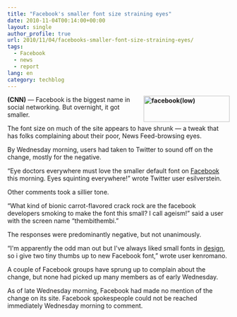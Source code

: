 ```yaml
---
title: "Facebook's smaller font size straining eyes"
date: 2010-11-04T00:14:00+00:00
layout: single
author_profile: true
url: 2010/11/04/facebooks-smaller-font-size-straining-eyes/
tags:
  - Facebook
  - news
  - report
lang: en
category: techblog
---
```

**[<img title="facebook(low)" border="0" alt="facebook(low)" align="right" src="http://lh5.ggpht.com/_vaUVXcmC3OI/TNHz3S-KTUI/AAAAAAAADBw/49Wsn0z00tQ/facebook%28low%29_thumb.jpg?imgmax=800" width="195" height="59" />](http://lh6.ggpht.com/_vaUVXcmC3OI/TNHzzV3LAdI/AAAAAAAADBs/RFvggSomiUA/s1600-h/facebook%28low%29%5B2%5D.jpg)(CNN)** &#8212; Facebook is the biggest name in social networking. But overnight, it got smaller.

The font size on much of the site appears to have shrunk &#8212; a tweak that has folks complaining about their poor, News Feed-browsing eyes.

By Wednesday morning, users had taken to Twitter to sound off on the change, mostly for the negative.

&#8220;Eye doctors everywhere must love the smaller default font on [Facebook](http://topics.edition.cnn.com/topics/facebook_inc) this morning. Eyes squinting everywhere!&#8221; wrote Twitter user esilverstein.

Other comments took a sillier tone.

&#8220;What kind of bionic carrot-flavored crack rock are the facebook developers smoking to make the font this small? I call ageism!&#8221; said a user with the screen name &#8220;thembithembi.&#8221;

The responses were predominantly negative, but not unanimously.

&#8220;I'm apparently the odd man out but I've always liked small fonts in [design](http://topics.edition.cnn.com/topics/design), so i give two tiny thumbs up to new Facebook font,&#8221; wrote user kenromano.

A couple of Facebook groups have sprung up to complain about the change, but none had picked up many members as of early Wednesday.

As of late Wednesday morning, Facebook had made no mention of the change on its site. Facebook spokespeople could not be reached immediately Wednesday morning to comment.